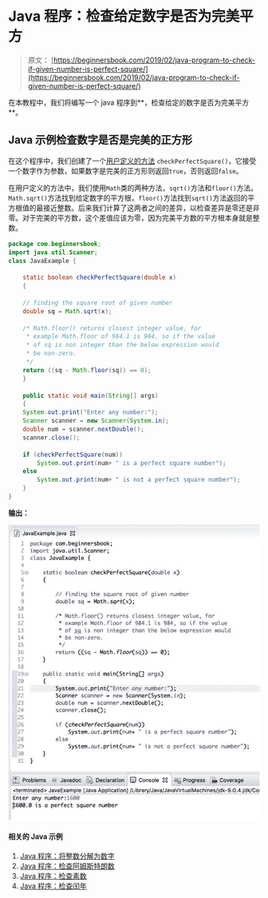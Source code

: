 # Java 程序：检查给定数字是否为完美平方

> 原文： [https://beginnersbook.com/2019/02/java-program-to-check-if-given-number-is-perfect-square/](https://beginnersbook.com/2019/02/java-program-to-check-if-given-number-is-perfect-square/)

在本教程中，我们将编写一个 java 程序到**，检查给定的数字是否为完美平方**。

## Java 示例检查数字是否是完美的正方形

在这个程序中，我们创建了一个[用户定义的方法](https://beginnersbook.com/2013/04/oops-concepts/) `checkPerfectSquare()`，它接受一个数字作为参数，如果数字是完美的正方形则返回`true`，否则返回`false`。

在用户定义的方法中，我们使用`Math`类的两种方法，`sqrt()`方法和`floor()`方法。`Math.sqrt()`方法找到给定数字的平方根，`floor()`方法找到`sqrt()`方法返回的平方根值的最接近整数。后来我们计算了这两者之间的差异，以检查差异是零还是非零。对于完美的平方数，这个差值应该为零，因为完美平方数的平方根本身就是整数。

```java
package com.beginnersbook;
import java.util.Scanner;
class JavaExample { 

    static boolean checkPerfectSquare(double x)  
    { 

	// finding the square root of given number 
	double sq = Math.sqrt(x); 

	/* Math.floor() returns closest integer value, for
	 * example Math.floor of 984.1 is 984, so if the value
	 * of sq is non integer than the below expression would
	 * be non-zero.
	 */
	return ((sq - Math.floor(sq)) == 0); 
    } 

    public static void main(String[] args)  
    { 
	System.out.print("Enter any number:");
	Scanner scanner = new Scanner(System.in);
	double num = scanner.nextDouble(); 
	scanner.close();

	if (checkPerfectSquare(num)) 
		System.out.print(num+ " is a perfect square number"); 
	else
		System.out.print(num+ " is not a perfect square number"); 
    } 
}
```

**输出：**

![Java Program to check perfect square](img/9c034581080ea5346f7394bade93fae2.jpg)

#### 相关的 Java 示例

1.  [Java 程序：将整数分解为数字](https://beginnersbook.com/2019/02/java-program-to-break-integer-into-digits/)
2.  [Java 程序：检查阿姆斯特朗数](https://beginnersbook.com/2017/09/java-program-to-check-armstrong-number/)
3.  [Java 程序：检查素数](https://beginnersbook.com/2014/01/java-program-to-check-prime-number/)
4.  [Java 程序：检查闰年](https://beginnersbook.com/2017/09/java-program-to-check-leap-year/)